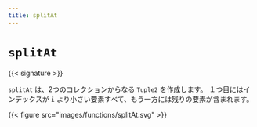 ```yaml
---
title: splitAt
---
```


# `splitAt`

{{< signature >}}

`splitAt` は、2つのコレクションからなる `Tuple2` を作成します。
１つ目にはインデックスが `i` より小さい要素すべて、もう一方には残りの要素が含まれます。

{{< figure src="images/functions/splitAt.svg" >}}
